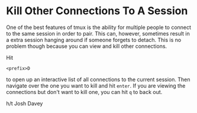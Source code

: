 # Kill Other Connections To A Session

One of the best features of tmux is the ability for multiple people to
connect to the same session in order to pair. This can, however, sometimes
result in a extra session hanging around if someone forgets to detach. This
is no problem though because you can view and kill other connections.

Hit

```
<prefix>D
```

to open up an interactive list of all connections to the current session.
Then navigate over the one you want to kill and hit `enter`. If you are
viewing the connections but don't want to kill one, you can hit `q` to back
out.

h/t Josh Davey
